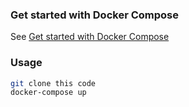 ### Get started with Docker Compose
See [Get started with Docker Compose](https://docs.docker.com/compose/gettingstarted/#step-4-build-and-run-your-app-with-compose)

### Usage
```bash
git clone this code
docker-compose up
```